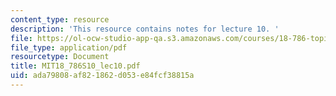 ```yaml
---
content_type: resource
description: 'This resource contains notes for lecture 10. '
file: https://ol-ocw-studio-app-qa.s3.amazonaws.com/courses/18-786-topics-in-algebraic-number-theory-spring-2010/ada79808af821862d053e84fcf38815a_MIT18_786S10_lec10.pdf
file_type: application/pdf
resourcetype: Document
title: MIT18_786S10_lec10.pdf
uid: ada79808-af82-1862-d053-e84fcf38815a
---
```

